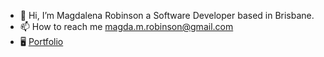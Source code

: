 - 👋 Hi, I’m Magdalena Robinson a Software Developer based in Brisbane.
- 📫 How to reach me magda.m.robinson@gmail.com
- 🖥️ [Portfolio](magdalenarobinson.info)


<!---
magdalenamae/magdalenamae is a ✨ special ✨ repository because its `README.md` (this file) appears on your GitHub profile.
You can click the Preview link to take a look at your changes.
--->
